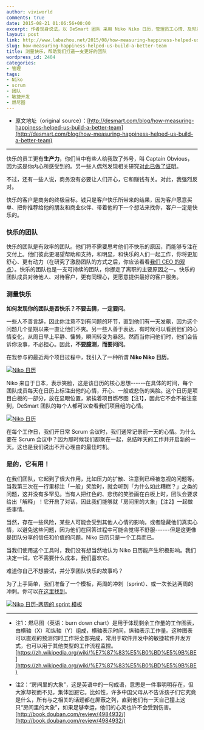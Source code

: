```yaml
---
author: viviworld
comments: true
date: 2015-08-21 01:06:56+00:00
excerpt: 作者现身说法，以 DeSmart 团队 采用 Niko Niko 日历，管理员工心情、及时发现问题并确保员工快乐指数，以期提高生产力，为客户提供更好的服务。
layout: post
link: http://www.labazhou.net/2015/08/how-measuring-happiness-helped-us-build-a-better-team/
slug: how-measuring-happiness-helped-us-build-a-better-team
title: 测量快乐，帮助我们打造一支更好的团队
wordpress_id: 2404
categories:
- 管理
tags:
- Niko
- scrum
- 团队
- 敏捷开发
- 燃尽图
---
```



	
  * 原文地址（original source）：[http://desmart.com/blog/how-measuring-happiness-helped-us-build-a-better-team](http://desmart.com/blog/how-measuring-happiness-helped-us-build-a-better-team)





* * *



快乐的员工更有**生产力**，你们当中有些人给我取了外号，叫 Captain Obvious，因为这是你内心所感受到的。另一些人偶然发现相关研究[对此已做了证明](http://www.theguardian.com/science/2010/jul/11/happy-workers-are-more-productive)。

不过，还有一些人说，商务没有必要让人们开心，它和赚钱有关。对此，我强烈反对。

快乐的客户是商务的终极目标。钱只是客户快乐所带来的结果，因为客户愿意买单、把你推荐给他的朋友和商业伙伴、带着他的下一个想法来找你，客户一定是快乐的。


### 快乐的团队


快乐的团队是有效率的团队。他们将不需要思考他们不快乐的原因，而能够专注在交付上。他们彼此更渴望帮助和支持，和明显，和快乐的人们一起工作，你将更加舒心、更有动力（在研究了激励团队的方式之后，你应该看看[我们 CEO 的观点](http://desmart.com/blog/how-reward-employees-let-them-do-it-themselves)）。快乐的团队也是一支可持续的团队，你挪走了离职的主要原因之一。快乐的团队成员对待他人、对待客户，更有同理心，更愿意提供最好的客户服务。


### 测量快乐


**如何发现你的团队是否快乐？不要去猜，一定要问**。

一些人不善言辞，因此你注意不到有问题的环节，直到他们有一天发飙，因为这个问题几个星期以来一直让他们不爽。另一些人善于表达，有时候可以看到他们的心情变化，从周日早上平静、慵懒，瞬间转变为暴怒。然而当你问他们时，他们会告诉你没事，不必担心。因此，**不要臆测，而要问问**。

在我参与的最近两个项目过程中，我引入了一种所谓 **Niko Niko 日历**。

[![Niko 日历](http://www.labazhou.net/wp-content/uploads/2015/08/pppp-600x450.jpg)](http://www.labazhou.net/wp-content/uploads/2015/08/pppp.jpg)

Niko 来自于日本，表示笑脸，这是该日历的核心思想------在具体的时间，每个团队成员每天在日历上标注出他的心情，开心、一般或悲伤的笑脸。这个日历是项目白板的一部分，放在显眼位置，紧挨着项目燃尽图【注1】，因此它不会不被注意到，DeSmart 团队的每个人都可以查看我们项目组的心情。

[![Niko 日历](http://www.labazhou.net/wp-content/uploads/2015/08/tablica-min-600x400.jpg)](http://www.labazhou.net/wp-content/uploads/2015/08/tablica-min.jpg)

在每个工作日，我们开日常 Scrum 会议时，我们通常记录前一天的心情。为什么要在 Scrum 会议中？因为那时候我们都聚在一起，总结昨天的工作并开启新的一天。这也是我们说出不开心理由的最佳时机。


### 是的，它有用！


在我们团队，它起到了很大作用，比如压力的扩散、注意到已经被忽视的问题等。当我第三次在一行里标注「一般」笑脸时，就会听到「为什么如此糟糕？」之类的问题，这并没有多罕见。当有人把红色的、悲伤的笑脸画在白板上时，团队会要求给出「解释」！它开启了对话，因此我们能够就「房间里的大象」【注2】一起做些事情。

当然，存在一些风险，某些人可能会受到其他人心情的影响，或者隐藏他们真实心情，以避免这些问题，因为他们在回答过程中可能会觉得不舒服------但是这更像是团队分享的信任和价值的问题。Niko 日历只是一个工具而已。

当我们使用这个工具时，我们没有想当然地认为 Niko 日历能产生积极影响。我们决定一试，它不需要什么成本，我们喜欢它。

难道你自己不想尝试，并分享团队快乐的故事吗？

为了上手简单，我们准备了一个模板，两周的冲刺（sprint）、或一次长达两周的冲刺。你可以[在这里找到](http://desmart.com/storage/app/media/nikocalendar.pdf)。

[![Niko 日历-两周的 sprint 模板](http://www.labazhou.net/wp-content/uploads/2015/08/team-happiness-during-two-sprint-600x393.jpg)](http://www.labazhou.net/wp-content/uploads/2015/08/team-happiness-during-two-sprint.jpg)



* * *






	
  * 注1：燃尽图（英语：burn down chart）是用于体现剩余工作量的工作图表，由横轴（X）和纵轴（Y）组成，横轴表示时间，纵轴表示工作量。这种图表可以直观的预测何时工作将全部完成，常用于软件开发中的敏捷软件开发方式，也可以用于其他类型的工作流程监控。[https://zh.wikipedia.org/wiki/%E7%87%83%E5%B0%BD%E5%9B%BE](https://zh.wikipedia.org/wiki/%E7%87%83%E5%B0%BD%E5%9B%BE)

	
  * 注2：“房间里的大象”，这是英语中的一句成语，意思是一件事明明存在，但大家却视而不见，集体回避它。比如性，许多中国父母从不告诉孩子们它究竟是什么，所有与之相关的话题都在屏蔽之列，直到他们有一天自己撞上这只“房间里的大象”，如果足够幸运，他们的心灵也许不会受到伤害。 [http://book.douban.com/review/4984932/](http://book.douban.com/review/4984932/)


